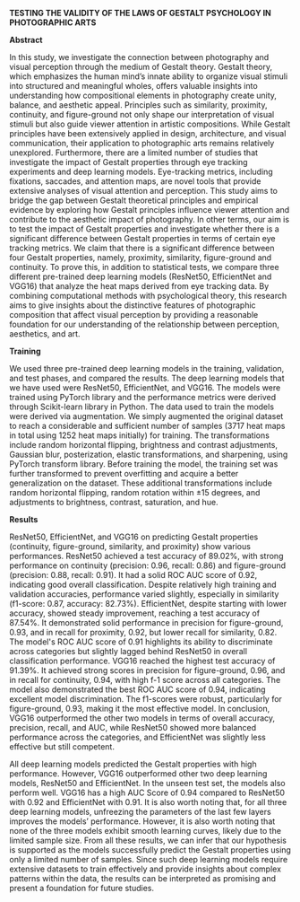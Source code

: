 ****TESTING THE VALIDITY OF THE LAWS OF GESTALT PSYCHOLOGY IN PHOTOGRAPHIC ARTS****


**Abstract**

In this study, we investigate the connection between photography and visual perception through the medium of Gestalt theory. Gestalt theory, which emphasizes the human mind’s innate ability to organize visual stimuli into structured and meaningful wholes, offers valuable insights into understanding how compositional elements in photography create unity, balance, and aesthetic appeal. Principles such as similarity, proximity, continuity, and figure-ground not only shape our interpretation of visual stimuli but also guide viewer attention in artistic compositions. While Gestalt principles have been extensively applied in design, architecture, and visual communication, their application to photographic arts remains relatively unexplored. Furthermore, there are a limited number of studies that investigate the impact of Gestalt properties through eye tracking experiments and deep learning models. Eye-tracking metrics, including fixations, saccades, and attention maps, are novel tools that provide extensive analyses of visual attention and perception. This study aims to bridge the gap between Gestalt theoretical principles and empirical evidence by exploring how Gestalt principles influence viewer attention and contribute to the aesthetic impact of photography. In other terms, our aim is to test the impact of Gestalt properties and investigate whether there is a significant difference between Gestalt properties in terms of certain eye tracking metrics. We claim that there is a significant difference between four Gestalt properties, namely, proximity, similarity, figure-ground and continuity. To prove this, in addition to statistical tests, we compare three different pre-trained deep learning models (ResNet50, EfficientNet and VGG16) that analyze the heat maps derived from eye tracking data. By combining computational methods with psychological theory, this research aims to give insights about the distinctive features of photographic composition that affect visual perception by providing a reasonable foundation for our understanding of the relationship between perception, aesthetics, and art. 


**Training**

We used three pre-trained deep learning models in the training, validation, and test phases, and compared the results. The deep learning models that we have used were ResNet50, EfficientNet, and VGG16. The models were trained using PyTorch library and the performance metrics were derived through Scikit-learn library in Python. The data used to train the models were derived via augmentation. We simply augmented the original dataset to reach a considerable and sufficient number of samples (3717 heat maps in total using 1252 heat maps initially) for training. The transformations include random horizontal flipping, brightness and contrast adjustments, Gaussian blur, posterization, elastic transformations, and sharpening, using PyTorch transform library. Before training the model, the training set was further transformed to prevent overfitting and acquire a better generalization on the dataset. These additional transformations include random horizontal flipping, random rotation within ±15 degrees, and adjustments to brightness, contrast, saturation, and hue.


**Results**

ResNet50, EfficientNet, and VGG16 on predicting Gestalt properties (continuity, figure-ground, similarity, and proximity) show various performances. ResNet50 achieved a test accuracy of 89.02%, with strong performance on continuity (precision: 0.96, recall: 0.86) and figure-ground (precision: 0.88, recall: 0.91). It had a solid ROC AUC score of 0.92, indicating good overall classification. Despite relatively high training and validation accuracies, performance varied slightly, especially in similarity (f1-score: 0.87, accuracy: 82.73%). EfficientNet, despite starting with lower accuracy, showed steady improvement, reaching a test accuracy of 87.54%. It demonstrated solid performance in precision for figure-ground, 0.93, and in recall for proximity, 0.92, but lower recall for similarity, 0.82. The model's ROC AUC score of 0.91 highlights its ability to discriminate across categories but slightly lagged behind ResNet50 in overall classification performance. VGG16 reached the highest test accuracy of 91.39%. It achieved strong scores in precision for figure-ground, 0.96, and in recall for continuity, 0.94, with high f-1 score across all categories. The model also demonstrated the best ROC AUC score of 0.94, indicating excellent model discrimination. The f1-scores were robust, particularly for figure-ground, 0.93, making it the most effective model. In conclusion, VGG16 outperformed the other two models in terms of overall accuracy, precision, recall, and AUC, while ResNet50 showed more balanced performance across the categories, and EfficientNet was slightly less effective but still competent.

All deep learning models predicted the Gestalt properties with high performance. However, VGG16 outperformed other two deep learning models, ResNet50 and EfficientNet. In the unseen test set, the models also perform well. VGG16 has a high AUC Score of 0.94 compared to ResNet50 with 0.92 and EfficientNet with 0.91. It is also worth noting that, for all three deep learning models, unfreezing the parameters of the last few layers improves the models’ performance. However, it is also worth noting that none of the three models exhibit smooth learning curves, likely due to the limited sample size. From all these results, we can infer that our hypothesis is supported as the models successfully predict the Gestalt properties using only a limited number of samples. Since such deep learning models require extensive datasets to train effectively and provide insights about complex patterns within the data, the results can be interpreted as promising and present a foundation for future studies.


